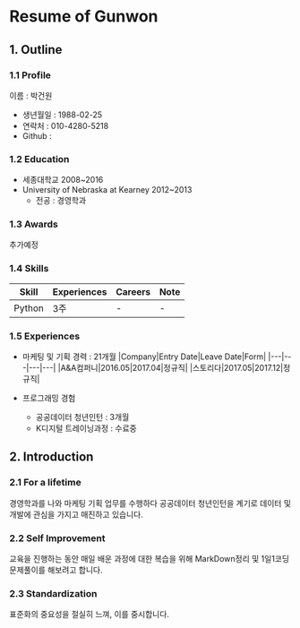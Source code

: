 # Resume of Gunwon

## 1. Outline
### 1.1 Profile
이름 : 박건원
- 생년월일 : 1988-02-25
- 연락처 : 010-4280-5218
- Github : 

### 1.2 Education
- 세종대학교 2008~2016
- University of Nebraska at Kearney 2012~2013
  - 전공 : 경영학과

### 1.3  Awards
추가예정

### 1.4 Skills
|Skill|Experiences|Careers|Note|
|---|---|---|---|
|Python|3주|-|-|

### 1.5 Experiences
- 마케팅 및 기획 경력 : 21개월
    |Company|Entry Date|Leave Date|Form|
    |---|---|---|---|
    |A&A컴퍼니|2016.05|2017.04|정규직|
    |스토리다|2017.05|2017.12|정규직|

- 프로그래밍 경험
  - 공공데이터 청년인턴 : 3개월
  - K디지털 트레이닝과정 : 수료중

## 2. Introduction
### 2.1 For a lifetime
경영학과를 나와 마케팅 기획 업무를 수행하다 공공데이터 청년인턴을 계기로 데이터 및 개발에 관심을 가지고 매진하고 있습니다.

### 2.2 Self Improvement
교육을 진행하는 동안 매일 배운 과정에 대한 복습을 위해 MarkDown정리 및 1일1코딩문제풀이를 해보려고 합니다.

### 2.3 Standardization
표준화의 중요성을 절실히 느껴, 이를 중시합니다.

